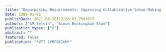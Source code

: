 ```yaml
---
title: "Repurposing Requirements: Improving Collaborative Sense-Making over the Lifecycle"
date: 1999-01-01
publishDate: 2021-08-20T12:06:01.758397Z
authors: ["AM Selvin", "Simon Buckingham Shum"]
publication_types: ["2"]
abstract: ""
featured: false
publication: "*VTT SYMPOSIUM*"
---
```


